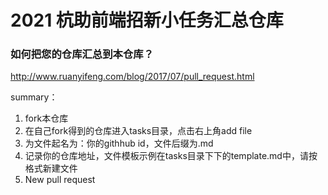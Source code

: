 # 2021 杭助前端招新小任务汇总仓库

### 如何把您的仓库汇总到本仓库？

http://www.ruanyifeng.com/blog/2017/07/pull_request.html



summary：

1. fork本仓库
2. 在自己fork得到的仓库进入tasks目录，点击右上角add file
3. 为文件起名为：你的githhub id，文件后缀为.md
4. 记录你的仓库地址，文件模板示例在tasks目录下下的template.md中，请按格式新建文件
5. New pull request